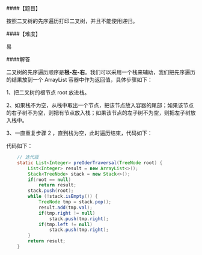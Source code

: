####【题目】

按照二叉树的先序遍历打印二叉树，并且不能使用递归。

####【难度】

易

####解答

二叉树的先序遍历顺序是**根-左-右**。我们可以采用一个栈来辅助，我们把先序遍历的结果放到一个 ArrayList 容器中作为返回值，具体步骤如下：


1、把二叉树的根节点 root 放进栈。

2、如果栈不为空，从栈中取出一个节点，把该节点放入容器的尾部；如果该节点的右子树不为空，则把有节点放入栈；如果该节点的左子树不为空，则把左子树放入栈中。

3、一直重复步骤 2 ，直到栈为空，此时遍历结束，代码如下：




代码如下：

```java
    // 迭代版
    static List<Integer> preOderTraversal(TreeNode root) {
        List<Integer> result = new ArrayList<>();
        Stack<TreeNode> stack = new Stack<>();
        if(root == null)
            return result;
        stack.push(root);
        while (!stack.isEmpty()) {
            TreeNode tmp = stack.pop();
            result.add(tmp.val);
            if(tmp.right != null)
                stack.push(tmp.right);
            if(tmp.left != null)
                stack.push(tmp.right);
        }
        return result;
    }
```




